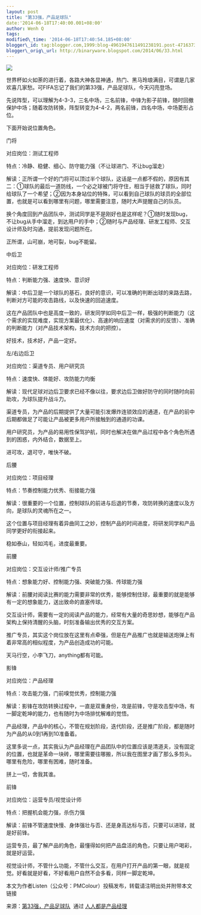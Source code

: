 ```yaml
--- 
layout: post 
title: "第33强，产品足球队" 
date:'2014-06-18T17:40:00.001+08:00' 
author: Wenh Q
tags:
modified\_time: '2014-06-18T17:40:54.185+08:00' 
blogger\_id: tag:blogger.com,1999:blog-4961947611491238191.post-4716373125426438899
blogger\_orig\_url: http://binaryware.blogspot.com/2014/06/33.html
---
```






![](https://images-blogger-opensocial.googleusercontent.com/gadgets/proxy?url=http%3A%2F%2Fimage.woshipm.com%2Fwp-files%2F2014%2F06%2F8e2a757711d2de2a24475fadd8e91be8.jpg&container=blogger&gadget=a&rewriteMime=image%2F*)



世界杯如火如荼的进行着，各路大神各显神通，热门、黑马玲琅满目，可谓是几家欢喜几家愁。可FIFA忘记了我们的第33强，产品足球队，今天闪亮登场。



先说阵型，可以理解为4-3-3，三名中场，三名前锋，中锋为影子前锋，随时回撤保护中场；随着攻防转换，阵型转变为4-4-2，两名前锋，四名中场，中场菱形占位。



下面开始说位置角色。



门将



对应岗位：测试工程师



特点：冷静、稳健、细心、防守能力强（不让球进门、不让bug溜走）



解读：正所谓一个好的门将可以顶过半个球队，这话是一点都不假的，原因有其二：①球队的最后一道防线，一个必之球被门将守住，相当于拯救了球队，同时给球队了一个希望；②因为本身站位的特殊，可以看到自己球队的球员的全部位置，也就是可以看到哪里有问题，哪里需要注意，随时大声提醒自己的队员。



换个角度回到产品团队中，测试同学是不是刚好也是这样呢？①随时发现bug，不让bug从手中溜走，到达用户的手中；②随时与产品经理、研发工程师、交互设计师及时沟通，提前发现问题所在。



正所谓，山可崩，地可裂，bug不能留。



中后卫



对应岗位：研发工程师



特点：判断能力强、速度快、意识好



解读：中后卫是一个球队的基石，良好的意识，可以准确的判断出球的来路去路，判断对方可能的攻击路线，以及快速的回追速度。



这在产品团队中也是高度一致的，研发同学如同中后卫一样，极强的判断能力（这个需求的实现难度，实现方案最优化）、高速的响应速度（对需求的的反馈）、准确的判断能力（对产品技术架构，技术方向的把控）。



好技术，技术好，产品一定好。



左/右边后卫



对应岗位：渠道专员、用户研究员



特点：速度快、体能好、攻防能力均衡



解读：现代足球对边后卫要求已经不像以往，要求边后卫做好防守的同时随时向前助攻，为球队提升战斗力。



渠道专员，为产品的后期提供了大量可能引发爆炸连锁效应的通道，在产品的前中后期都做足了可能让产品被更多用户所接触到的通道的功课。



用户研究员，为产品的易用性保驾护航，同时也解决在做产品过程中各个角色所遇到的困惑，内外结合，数据至上。



进可攻，退可守，唯快不破。



后腰



对应岗位：项目经理



特点：节奏控制能力优秀、衔接能力强



解读：很重要的一个位置，控制球队的前进与后退的节奏，攻防转换的速度以及方向，是球队的灵魂所在之一。



这个位置与项目经理有着异曲同工之妙，控制产品的时间进度，将研发同学和产品同学更好的衔接起来。



稳如泰山，轻如鸿毛，进度最重要。



前腰



对应岗位：交互设计师/推广专员



特点：想象能力好、控制能力强、突破能力强、传球能力强



解读：前腰对阅读比赛的能力需要非常的优秀，能够控制住球，最重要的就是能够有一定的想象能力，送出致命的直塞传球。



交互设计师，需要有一定的阅读产品的能力，经常有大量的奇思妙想，能够在产品架构上保持清醒的头脑，时刻准备输出优秀的交互方案。



推广专员，其实这个岗位放在这里有点牵强，但是在产品推广也就是输送炮弹上有着非常高的相似程度，为产品创造成功的可能。



天马行空，小李飞刀，anything都有可能。



影锋



对应岗位：产品经理



特点：攻击能力强，门前嗅觉优秀，控制能力强



解读：影锋在攻防转换过程中，一直是双重身份，攻是前锋，守是攻击型中场，有一脚定乾坤的能力，也有随时为中场排忧解难的觉悟。



产品经理，产品中的核心，不管在规划阶段，迭代阶段，还是推广阶段，都是随时为产品的从0到1再到10准备着。



这里多说一点，其实我认为产品经理在产品团队中的位置应该是清道夫，没有固定的位置，也就是革命一块砖，哪里需要往哪搬，所以我在图里才画了那么多剪头。哪里有危险，哪里有困难，随时准备。



拼上一切，舍我其谁。



前锋



对应岗位：运营专员/视觉设计师



特点：把握机会能力强，杀伤力强



解读：前锋不管速度快慢、身体强壮与否、还是身高达标与否，只要可以进球，就是好前锋。



运营专员，最了解产品的角色，最懂得如何把产品盘活的角色，只要让用户喝彩，就是好运营。



视觉设计师，不管什么功能，不管什么交互，在用户打开产品的第一眼，就是视觉。好看就是好看，不好看用户自然不会多看，同样一脚定乾坤。



本文为作者Listen（公众号：PMColour）投稿发布，转载请注明出处并附带本文链接
<div>




</div>

<div>

来源：[第33强，产品足球队](http://www.woshipm.com/pmd/89817.html)  通过 [人人都是产品经理](http://www.woshipm.com/)

</div>
